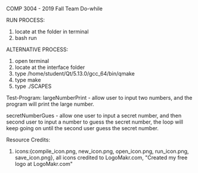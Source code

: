 COMP 3004 - 2019 Fall
Team Do-while

RUN PROCESS:
1. locate at the folder in terminal
2. bash run


ALTERNATIVE PROCESS:
1. open terminal
2. locate at the interface folder
3. type /home/student/Qt/5.13.0/gcc_64/bin/qmake
4. type make
5. type ./SCAPES


Test-Program:
largeNumberPrint - allow user to input two numbers, and the program will print the large number.

secretNumberGues - allow one user to input a secret number, and then second user to input a number to guess the secret number, the loop will keep going on until the second user guess the secret number.


Resource Credits:
1. icons:{compile_icon.png, new_icon.png, open_icon.png, run_icon.png, save_icon.png}, all icons credited to LogoMakr.com, "Created my free logo at LogoMakr.com"

